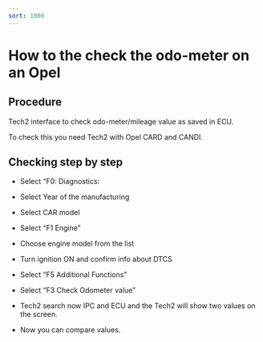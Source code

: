 ```yaml
---
sort: 1000
---
```


# How to the check the odo-meter on an Opel

## Procedure

Tech2 interface to check odo-meter/mileage value as saved in ECU.

To check this you need Tech2 with Opel CARD and CANDI.

## Checking step by step

* Select “F0: Diagnostics:

* Select Year of the manufacturing

* Select CAR model

* Select “F1 Engine”

* Choose engine model from the list

* Turn ignition ON and confirm info about DTCS

* Select “F5 Additional Functions”

* Select “F3 Check Odometer value”

* Tech2 search now IPC and ECU and the Tech2 will show two values on the screen.

* Now you can compare values.
